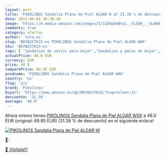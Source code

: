```yaml
---
layout: post
title: 'PIKOLINOS Sandalia Plana de Piel ALGAR W al 31.38 % de descuento'
date: 2021-06-04 16:30:48
image: 'https://m.media-amazon.com/images/I/3184pEmBtoL._SL500_._SL400_.jpg'
comments: true
category: ofertas
author: 'tole.es'
slug: 'B07W2S7K2S-es PIKOLINOS Sandalia Plana de Piel ALGAR W0X'
sku: 'B07W2S7K2S-es'
tags: [ 'Sandalias de vestir para mujer','Sandalias y palas de mujer','Zapatos','Zapatos para mujer','Zapatos y complementos','pikolinos','sandalia', ]
actualPrice: 48.0 EUR
currency: EUR
price: 48.0
comparePrice: 69.95 EUR
prodname: 'PIKOLINOS Sandalia Plana de Piel ALGAR W0X'
country: 'es'
flag: '🇪🇸'
brand: 'Pikolinos'
buyurl: 'https://www.amazon.es/dp/B07W2S7K2S/?tag=tolees-21'
descuento: '31.38'
average: '48.0'
---
```


Ahora mismo tienes [PIKOLINOS Sandalia Plana de Piel ALGAR W0X](https://www.amazon.es/dp/B07W2S7K2S/?tag=tolees-21) a 48.0 EUR (original: 69.95 EUR) (31.38 %  de descuento) en el siguiente enlace!

[![PIKOLINOS Sandalia Plana de Piel ALGAR W](https://m.media-amazon.com/images/I/3184pEmBtoL._SL500_._SL400_.jpg)](https://www.amazon.es/dp/B07W2S7K2S/?tag=tolees-21)

🔎:


[🛒 Visítala!!!](https://www.amazon.es/dp/B07W2S7K2S/?tag=tolees-21)
